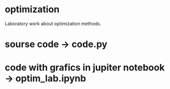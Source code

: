 # optimization
Laboratory work about optimization methods.


# sourse code -> code.py 


# code with grafics in jupiter notebook -> optim_lab.ipynb
